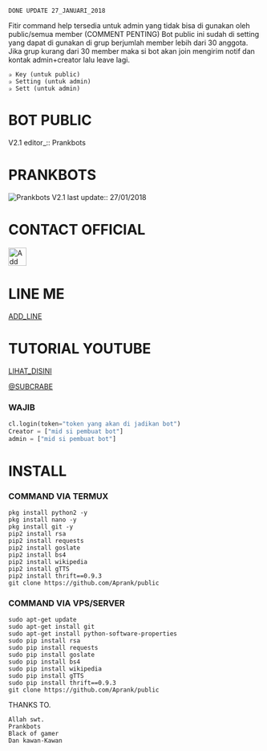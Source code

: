 ```DONE UPDATE 27_JANUARI_2018```

Fitir command help tersedia untuk admin yang tidak bisa di gunakan oleh public/semua member (COMMENT PENTING)
Bot public ini sudah di setting yang dapat di gunakan di grup berjumlah member lebih dari 30 anggota.
Jika grup kurang dari 30 member maka si bot akan join mengirim notif dan kontak admin+creator lalu leave lagi.

```
✰ Key (untuk public)
✰ Setting (untuk admin)
✰ Sett (untuk admin)
```
# BOT PUBLIC
V2.1 editor_::
Prankbots
# PRANKBOTS
![Prankbots](prankbots.png)
V2.1 last update::
27/01/2018
# CONTACT OFFICIAL

<a href="https://line.me/R/ti/p/%40gnh2780p"><img height="36" border="0" alt="Add Friend" src="https://scdn.line-apps.com/n/line_add_friends/btn/en.png"></a>

# LINE ME

[ADD_LINE](http://line.me/ti/p/~adiputra.95)

# TUTORIAL YOUTUBE
[LIHAT_DISINI](https://youtu.be/j9VqQBZCcec)

[@SUBCRABE](https://www.youtube.com/channel/UCycBrqSWEHdk-slnhUmGWiQ)

### WAJIB
```py
cl.login(token="token yang akan di jadikan bot")
Creator = ["mid si pembuat bot"]
admin = ["mid si pembuat bot"]
```
# INSTALL

### COMMAND VIA TERMUX
```
pkg install python2 -y
pkg install nano -y
pkg install git -y
pip2 install rsa
pip2 install requests
pip2 install goslate
pip2 install bs4
pip2 install wikipedia
pip2 install gTTS
pip2 install thrift==0.9.3
git clone https://github.com/Aprank/public
```
### COMMAND VIA VPS/SERVER
```
sudo apt-get update
sudo apt-get install git
sudo apt-get install python-software-properties
sudo pip install rsa
sudo pip install requests
sudo pip install goslate
sudo pip install bs4
sudo pip install wikipedia
sudo pip install gTTS
sudo pip install thrift==0.9.3
git clone https://github.com/Aprank/public
```
THANKS TO.

```
Allah swt.
Prankbots
Black of gamer
Dan kawan-Kawan
```
